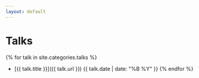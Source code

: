 ```yaml
---
layout: default
---
```


# Talks

{% for talk in site.categories.talks %}
- [{{ talk.title }}]({{ talk.url }})
  <time datetime="{{ talk.date | date_to_xmlschema }}">{{ talk.date | date: "%B %Y"  }}</time>
{% endfor %}
